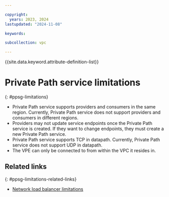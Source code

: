 ```yaml
---

copyright:
  years: 2023, 2024
lastupdated: "2024-11-08"

keywords:

subcollection: vpc

---
```


{{site.data.keyword.attribute-definition-list}}

# Private Path service limitations
{: #ppsg-limitations}

* Private Path service supports providers and consumers in the same region. Currently, Private Path service does not support providers and consumers in different regions.
* Providers may not update service endpoints once the Private Path service is created. If they want to change endpoints, they must create a new Private Path service.
* Private Path service supports TCP in datapath. Currently, Private Path service does not support UDP in datapath.
* The VPE can only be connected to from within the VPC it resides in.

## Related links
{: #ppsg-limitations-related-links}

* [Network load balancer limitations](/docs/vpc?topic=vpc-nlb-limitations)
